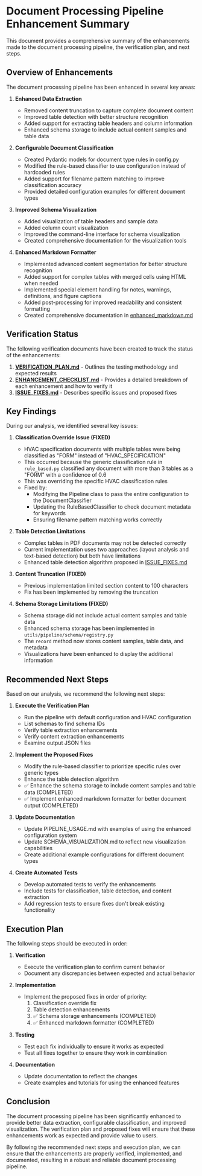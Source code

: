 # Document Processing Pipeline Enhancement Summary

This document provides a comprehensive summary of the enhancements made to the document processing pipeline, the verification plan, and next steps.

## Overview of Enhancements

The document processing pipeline has been enhanced in several key areas:

1. **Enhanced Data Extraction**
   - Removed content truncation to capture complete document content
   - Improved table detection with better structure recognition
   - Added support for extracting table headers and column information
   - Enhanced schema storage to include actual content samples and table data

2. **Configurable Document Classification**
   - Created Pydantic models for document type rules in config.py
   - Modified the rule-based classifier to use configuration instead of hardcoded rules
   - Added support for filename pattern matching to improve classification accuracy
   - Provided detailed configuration examples for different document types

3. **Improved Schema Visualization**
   - Added visualization of table headers and sample data
   - Added column count visualization
   - Improved the command-line interface for schema visualization
   - Created comprehensive documentation for the visualization tools

4. **Enhanced Markdown Formatter**
   - Implemented advanced content segmentation for better structure recognition
   - Added support for complex tables with merged cells using HTML when needed
   - Implemented special element handling for notes, warnings, definitions, and figure captions
   - Added post-processing for improved readability and consistent formatting
   - Created comprehensive documentation in [enhanced_markdown.md](./docs/enhanced_markdown.md)

## Verification Status

The following verification documents have been created to track the status of the enhancements:

1. [**VERIFICATION_PLAN.md**](./VERIFICATION_PLAN.md) - Outlines the testing methodology and expected results
2. [**ENHANCEMENT_CHECKLIST.md**](./ENHANCEMENT_CHECKLIST.md) - Provides a detailed breakdown of each enhancement and how to verify it
3. [**ISSUE_FIXES.md**](./ISSUE_FIXES.md) - Describes specific issues and proposed fixes

## Key Findings

During our analysis, we identified several key issues:

1. **Classification Override Issue (FIXED)**
   - HVAC specification documents with multiple tables were being classified as "FORM" instead of "HVAC_SPECIFICATION"
   - This occurred because the generic classification rule in `rule_based.py` classified any document with more than 3 tables as a "FORM" with a confidence of 0.6
   - This was overriding the specific HVAC classification rules
   - Fixed by:
     * Modifying the Pipeline class to pass the entire configuration to the DocumentClassifier
     * Updating the RuleBasedClassifier to check document metadata for keywords
     * Ensuring filename pattern matching works correctly

2. **Table Detection Limitations**
   - Complex tables in PDF documents may not be detected correctly
   - Current implementation uses two approaches (layout analysis and text-based detection) but both have limitations
   - Enhanced table detection algorithm proposed in [ISSUE_FIXES.md](./ISSUE_FIXES.md)

3. **Content Truncation (FIXED)**
   - Previous implementation limited section content to 100 characters
   - Fix has been implemented by removing the truncation

4. **Schema Storage Limitations (FIXED)**
   - Schema storage did not include actual content samples and table data
   - Enhanced schema storage has been implemented in `utils/pipeline/schema/registry.py`
   - The `record` method now stores content samples, table data, and metadata
   - Visualizations have been enhanced to display the additional information

## Recommended Next Steps

Based on our analysis, we recommend the following next steps:

1. **Execute the Verification Plan**
   - Run the pipeline with default configuration and HVAC configuration
   - List schemas to find schema IDs
   - Verify table extraction enhancements
   - Verify content extraction enhancements
   - Examine output JSON files

2. **Implement the Proposed Fixes**
   - Modify the rule-based classifier to prioritize specific rules over generic types
   - Enhance the table detection algorithm
   - ✅ Enhance the schema storage to include content samples and table data (COMPLETED)
   - ✅ Implement enhanced markdown formatter for better document output (COMPLETED)

3. **Update Documentation**
   - Update PIPELINE_USAGE.md with examples of using the enhanced configuration system
   - Update SCHEMA_VISUALIZATION.md to reflect new visualization capabilities
   - Create additional example configurations for different document types

4. **Create Automated Tests**
   - Develop automated tests to verify the enhancements
   - Include tests for classification, table detection, and content extraction
   - Add regression tests to ensure fixes don't break existing functionality

## Execution Plan

The following steps should be executed in order:

1. **Verification**
   - Execute the verification plan to confirm current behavior
   - Document any discrepancies between expected and actual behavior

2. **Implementation**
   - Implement the proposed fixes in order of priority:
     1. Classification override fix
     2. Table detection enhancements
     3. ✅ Schema storage enhancements (COMPLETED)
     4. ✅ Enhanced markdown formatter (COMPLETED)

3. **Testing**
   - Test each fix individually to ensure it works as expected
   - Test all fixes together to ensure they work in combination

4. **Documentation**
   - Update documentation to reflect the changes
   - Create examples and tutorials for using the enhanced features

## Conclusion

The document processing pipeline has been significantly enhanced to provide better data extraction, configurable classification, and improved visualization. The verification plan and proposed fixes will ensure that these enhancements work as expected and provide value to users.

By following the recommended next steps and execution plan, we can ensure that the enhancements are properly verified, implemented, and documented, resulting in a robust and reliable document processing pipeline.
